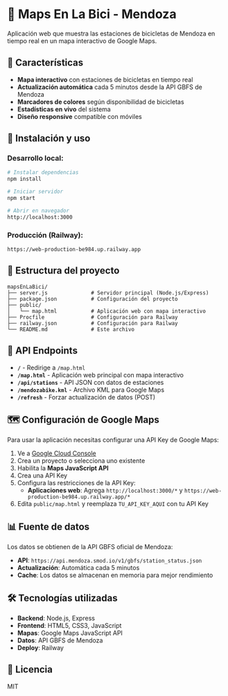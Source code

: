 # 🚴 Maps En La Bici - Mendoza

Aplicación web que muestra las estaciones de bicicletas de Mendoza en tiempo real en un mapa interactivo de Google Maps.

## 🎯 Características

- **Mapa interactivo** con estaciones de bicicletas en tiempo real
- **Actualización automática** cada 5 minutos desde la API GBFS de Mendoza
- **Marcadores de colores** según disponibilidad de bicicletas
- **Estadísticas en vivo** del sistema
- **Diseño responsive** compatible con móviles

## 🚀 Instalación y uso

### Desarrollo local:

```bash
# Instalar dependencias
npm install

# Iniciar servidor
npm start

# Abrir en navegador
http://localhost:3000
```

### Producción (Railway):

```
https://web-production-be984.up.railway.app
```

## 📁 Estructura del proyecto

```
mapsEnLaBici/
├── server.js              # Servidor principal (Node.js/Express)
├── package.json           # Configuración del proyecto
├── public/
│   └── map.html           # Aplicación web con mapa interactivo
├── Procfile               # Configuración para Railway
├── railway.json           # Configuración para Railway
└── README.md              # Este archivo
```

## 🔧 API Endpoints

- **`/`** - Redirige a `/map.html`
- **`/map.html`** - Aplicación web principal con mapa interactivo
- **`/api/stations`** - API JSON con datos de estaciones
- **`/mendozabike.kml`** - Archivo KML para Google Maps
- **`/refresh`** - Forzar actualización de datos (POST)

## 🗺️ Configuración de Google Maps

Para usar la aplicación necesitas configurar una API Key de Google Maps:

1. Ve a [Google Cloud Console](https://console.cloud.google.com/)
2. Crea un proyecto o selecciona uno existente
3. Habilita la **Maps JavaScript API**
4. Crea una API Key
5. Configura las restricciones de la API Key:
   - **Aplicaciones web**: Agrega `http://localhost:3000/*` y `https://web-production-be984.up.railway.app/*`
6. Edita `public/map.html` y reemplaza `TU_API_KEY_AQUI` con tu API Key

## 📊 Fuente de datos

Los datos se obtienen de la API GBFS oficial de Mendoza:
- **API**: `https://api.mendoza.smod.io/v1/gbfs/station_status.json`
- **Actualización**: Automática cada 5 minutos
- **Cache**: Los datos se almacenan en memoria para mejor rendimiento

## 🛠️ Tecnologías utilizadas

- **Backend**: Node.js, Express
- **Frontend**: HTML5, CSS3, JavaScript
- **Mapas**: Google Maps JavaScript API
- **Datos**: API GBFS de Mendoza
- **Deploy**: Railway

## 📝 Licencia

MIT